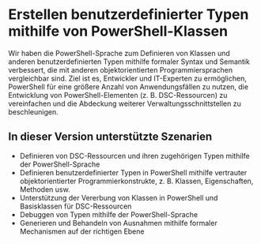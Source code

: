 # Erstellen benutzerdefinierter Typen mithilfe von PowerShell-Klassen

Wir haben die PowerShell-Sprache zum Definieren von Klassen und anderen benutzerdefinierten Typen mithilfe formaler Syntax und Semantik verbessert, die mit anderen objektorientierten Programmiersprachen vergleichbar sind. Ziel ist es, Entwickler und IT-Experten zu ermöglichen, PowerShell für eine größere Anzahl von Anwendungsfällen zu nutzen, die Entwicklung von PowerShell-Elementen (z. B. DSC-Ressourcen) zu vereinfachen und die Abdeckung weiterer Verwaltungsschnittstellen zu beschleunigen.

## In dieser Version unterstützte Szenarien

-   Definieren von DSC-Ressourcen und ihren zugehörigen Typen mithilfe der PowerShell-Sprache
-   Definieren benutzerdefinierter Typen in PowerShell mithilfe vertrauter objektorientierter Programmierkonstrukte, z. B. Klassen, Eigenschaften, Methoden usw.
-   Unterstützung der Vererbung von Klassen in PowerShell und Basisklassen für DSC-Ressourcen
-   Debuggen von Typen mithilfe der PowerShell-Sprache
-   Generieren und Behandeln von Ausnahmen mithilfe formaler Mechanismen auf der richtigen Ebene

<!--HONumber=Oct16_HO1-->


